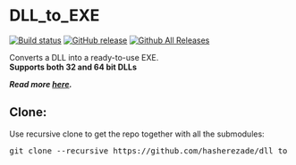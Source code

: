 # DLL_to_EXE
[![Build status](https://ci.appveyor.com/api/projects/status/hxiohu0j69iia1t4?svg=true)](https://ci.appveyor.com/project/hasherezade/dll-to-exe)
[![GitHub release](https://img.shields.io/github/release/hasherezade/dll_to_exe.svg)](https://github.com/hasherezade/dll_to_exe/releases)
[![Github All Releases](https://img.shields.io/github/downloads/hasherezade/dll_to_exe/total.svg)](http://www.somsubhra.com/github-release-stats/?username=hasherezade&repository=dll_to_exe)

Converts a DLL into a ready-to-use EXE.<br/>
<b>Supports both 32 and 64 bit DLLs</b>

***Read more [here](https://hshrzd.wordpress.com/2016/07/21/how-to-turn-a-dll-into-a-standalone-exe/).***

Clone:
-
Use recursive clone to get the repo together with all the submodules:
<pre>
git clone --recursive https://github.com/hasherezade/dll_to_exe.git
</pre>
